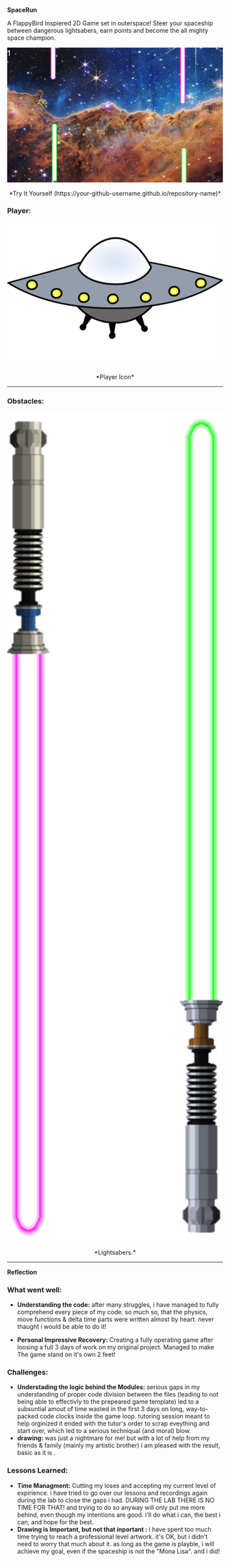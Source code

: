   **SpaceRun**

A FlappyBird Inspiered 2D Game set in outerspace! Steer your spaceship between dangerous lightsabers, earn points and become the all mighty space champion.
> 

<div style="text-align: center;">
  <img src="ScreenShot.png" alt="Gameplay Screenshot" width="600">
  <p>*Try It Yourself (https://your-github-username.github.io/repository-name)*</p>
</div>


### Player:
<div style="text-align: center;">
  <img src="spaceship.png" alt="spaceship" width="600">
  <p>*Player Icon*</p>
</div>

---

### Obstacles:
<div style="text-align: center;">
  <img src="2sabers.png" alt="2sabers" width="600">
  <p>*Lightsabers.*</p>
</div>

---

**Reflection**

### What went well:
- **Understanding the code:** after many struggles, i have managed to fully comprehend every piece of my code. so much so, that the physics, move functions & delta time parts were written almost by heart. never thaught i would be able to do it! 

- **Personal Impressive Recovery:** Creating a fully operating game after loosing a full 3 days of work on my original project. Managed to make The game stand on it's own 2 feet! 

### Challenges:
- **Understading the logic behind the Modules:** serious gaps in my understanding of proper code division between the files (leading to not being able to effectivly to the prepeared game template) led to a subsuntial amout of time wasted in the first 3 days on long, way-to-packed code clocks inside the game loop. tutoring session meant to help orginized it ended with the tutor's order to scrap eveything and start over, which led to a serious techniqual (and moral) blow. 
- **drawing:** was just a nightmare for me! but with a lot of help from my friends & family (mainly my artistic brother) i am pleased with the result, basic as it is .

### Lessons Learned:
- **Time Managment:** Cutting my loses and accepting my current level of expirience. i have tried to go over our lessons and recordings again during the lab to close the gaps i had. DURING THE LAB THERE IS NO TIME FOR THAT! and trying to do so anyway will only put me more behind, even though my intentions are good. i'll do what i can, the best i can, and hope for the best.
- **Drawing is Important, but not that inportant :** i have spent too much time trying to reach a professional level artwork. it's OK, but i didn't need to worry that much about it. as long as the game is playble, i will achieve my goal, even if the spaceship is not the "Mona Lisa". and i did! 
